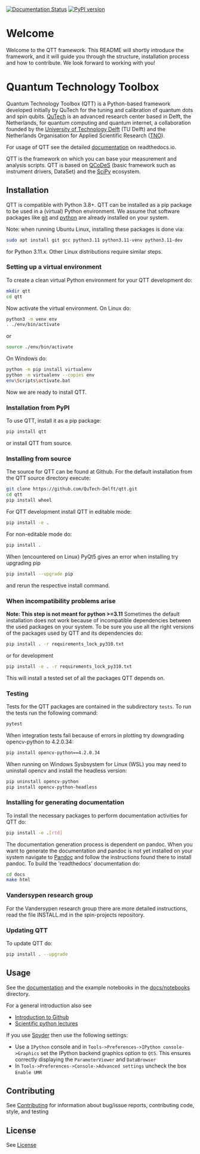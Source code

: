 [![Documentation Status](https://readthedocs.org/projects/qtt/badge/?version=latest)](https://qtt.readthedocs.io/en/latest/?badge=latest)
[![PyPI version](https://badge.fury.io/py/qtt.svg)](https://badge.fury.io/py/qtt)

# Welcome

Welcome to the QTT framework. This README will shortly introduce the framework, and it will guide you through the structure, installation process and how to contribute. We look forward to working with you!

# Quantum Technology Toolbox

Quantum Technology Toolbox (QTT) is a Python-based framework developed initially by QuTech for the tuning and calibration of
quantum dots and spin qubits. [QuTech](http://qutech.nl) is an advanced research center based in Delft, the Netherlands, for quantum
computing and quantum internet, a collaboration founded by the [University of Technology Delft](https://www.tudelft.nl/en) (TU Delft) and
the Netherlands Organisation for Applied Scientific Research ([TNO](https://www.tno.nl/en)).

For usage of QTT see the detailed [documentation](https://qtt.readthedocs.io/en/latest/) on readthedocs.io.

QTT is the framework on which you can base your measurement and analysis scripts. QTT is based
on [QCoDeS](https://github.com/qdev-dk/Qcodes) (basic framework such as instrument drivers, DataSet) and the [SciPy](https://www.scipy.org/) ecosystem.

## Installation

QTT is compatible with Python 3.8+. QTT can be installed as a pip package to be used in a (virtual) Python environment.
We assume that software packages like [git](https://git-scm.com/downloads) and [python](https://www.python.org/downloads/)
are already installed on your system.

Note: when running Ubuntu Linux, installing these packages is done via:

```bash
sudo apt install git gcc python3.11 python3.11-venv python3.11-dev
```

for Python 3.11.x. Other Linux distributions require similar steps.

### Setting up a virtual environment

To create a clean virtual Python environment for your QTT development do:

```bash
mkdir qtt
cd qtt
```

Now activate the virtual environment. On Linux do:

```bash
python3 -m venv env
. ./env/bin/activate
```

or

```bash
source ./env/bin/activate
```

On Windows do:

```bash
python -m pip install virtualenv
python -m virtualenv --copies env
env\Scripts\activate.bat
```

Now we are ready to install QTT.

### Installation from PyPI

To use QTT, install it as a pip package:

```bash
pip install qtt
```

or install QTT from source.

### Installing from source

The source for QTT can be found at Github.
For the default installation from the QTT source directory execute:

```bash
git clone https://github.com/QuTech-Delft/qtt.git
cd qtt
pip install wheel
```

For QTT development install QTT in editable mode:

```bash
pip install -e .
```

For non-editable mode do:

```bash
pip install .
```

When (encountered on Linux) PyQt5 gives an error when installing try upgrading pip

```bash
pip install --upgrade pip
```

and rerun the respective install command.

### When incompatibility problems arise
**Note: This step is not meant for python >=3.11**
Sometimes the default installation does not work because of incompatible dependencies between the used packages
on your system. To be sure you use all the right versions of the packages used by QTT and its dependencies do:

```bash
pip install . -r requirements_lock_py310.txt
```

or for development

```bash
pip install -e . -r requirements_lock_py310.txt
```

This will install a tested set of all the packages QTT depends on.

### Testing

Tests for the QTT packages are contained in the subdirectory `tests`. To run the tests run the following command:

```bash
pytest
```

When integration tests fail because of errors in plotting try downgrading opencv-python to 4.2.0.34:

```bash
pip install opencv-python==4.2.0.34
```

When running on Windows Sysbsystem for Linux (WSL) you may need to uninstall opencv and install the headless version:

```bash
pip uninstall opencv-python
pip install opencv-python-headless
```

### Installing for generating documentation

To install the necessary packages to perform documentation activities for QTT do:

```bash
pip install -e .[rtd]
```

The documentation generation process is dependent on pandoc. When you want to generate the
documentation and pandoc is not yet installed on your system navigate
to [Pandoc](https://pandoc.org/installing.html) and follow the instructions found there to install pandoc.
To build the 'readthedocs' documentation do:

```bash
cd docs
make html
```

### Vandersypen research group

For the Vandersypen research group there are more detailed instructions, read the file INSTALL.md in the spin-projects
repository.

### Updating QTT

To update QTT do:

```bash
pip install . --upgrade
```

## Usage

See the [documentation](https://qtt.readthedocs.io/en/latest/) and the example notebooks in the [docs/notebooks](docs/notebooks) directory.

For a general introduction also see
* [Introduction to Github](https://guides.github.com/activities/hello-world/)
* [Scientific python lectures](https://github.com/jrjohansson/scientific-python-lectures)

If you use [Spyder](https://github.com/spyder-ide/spyder) then use the following settings:
  - Use a `IPython` console and in `Tools->Preferences->IPython console->Graphics` set the IPython backend graphics option to `Qt5`. This ensures correctly displaying the `ParameterViewer` and `DataBrowser`
  - In `Tools->Preferences->Console->Advanced settings` uncheck the box `Enable UMR`

## Contributing

See [Contributing](CONTRIBUTING.md) for information about bug/issue reports, contributing code, style, and testing

## License

See [License](LICENSE.txt)

